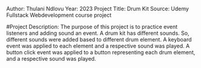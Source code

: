 Author: Thulani Ndlovu
Year: 2023
Project Title: Drum Kit
Source: Udemy Fullstack Webdevelopment course project

#Project Description:
The purpose of this project is to practice event listeners and adding sound an event.
A drum kit has different sounds. So, different sounds were added based to different drum element.
A keyboard event was applied to each element and a respective sound was played.
A button click event was applied to a button representing each drum element, and a respective
sound was played.